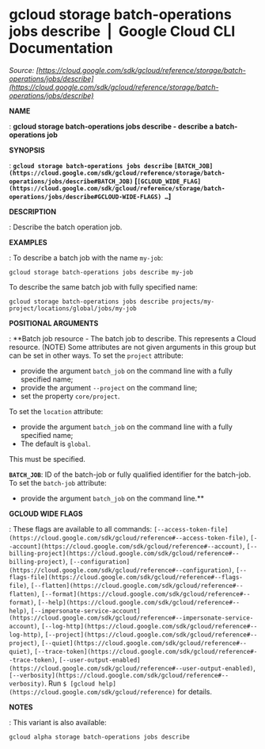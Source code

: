 # gcloud storage batch-operations jobs describe  |  Google Cloud CLI Documentation

*Source: [https://cloud.google.com/sdk/gcloud/reference/storage/batch-operations/jobs/describe](https://cloud.google.com/sdk/gcloud/reference/storage/batch-operations/jobs/describe)*

**NAME**

: **gcloud storage batch-operations jobs describe - describe a batch-operations job**

**SYNOPSIS**

: **`gcloud storage batch-operations jobs describe` `[BATCH_JOB](https://cloud.google.com/sdk/gcloud/reference/storage/batch-operations/jobs/describe#BATCH_JOB)` [`[GCLOUD_WIDE_FLAG](https://cloud.google.com/sdk/gcloud/reference/storage/batch-operations/jobs/describe#GCLOUD-WIDE-FLAGS) …`]**

**DESCRIPTION**

: Describe the batch operation job.

**EXAMPLES**

: To describe a batch job with the name `my-job`:

```
gcloud storage batch-operations jobs describe my-job
```

To describe the same batch job with fully specified name:

```
gcloud storage batch-operations jobs describe projects/my-project/locations/global/jobs/my-job
```

**POSITIONAL ARGUMENTS**

: **Batch job resource - The batch job to describe. This represents a Cloud
resource. (NOTE) Some attributes are not given arguments in this group but can
be set in other ways.
To set the `project` attribute:

- provide the argument `batch_job` on the command line with a fully
specified name;
- provide the argument `--project` on the command line;
- set the property `core/project`.

To set the `location` attribute:

- provide the argument `batch_job` on the command line with a fully
specified name;
- The default is `global`.

This must be specified.

**`BATCH_JOB`**:
ID of the batch-job or fully qualified identifier for the batch-job.
To set the `batch-job` attribute:

- provide the argument `batch_job` on the command line.**

**GCLOUD WIDE FLAGS**

: These flags are available to all commands: `[--access-token-file](https://cloud.google.com/sdk/gcloud/reference#--access-token-file)`,
`[--account](https://cloud.google.com/sdk/gcloud/reference#--account)`, `[--billing-project](https://cloud.google.com/sdk/gcloud/reference#--billing-project)`,
`[--configuration](https://cloud.google.com/sdk/gcloud/reference#--configuration)`,
`[--flags-file](https://cloud.google.com/sdk/gcloud/reference#--flags-file)`,
`[--flatten](https://cloud.google.com/sdk/gcloud/reference#--flatten)`, `[--format](https://cloud.google.com/sdk/gcloud/reference#--format)`, `[--help](https://cloud.google.com/sdk/gcloud/reference#--help)`, `[--impersonate-service-account](https://cloud.google.com/sdk/gcloud/reference#--impersonate-service-account)`,
`[--log-http](https://cloud.google.com/sdk/gcloud/reference#--log-http)`,
`[--project](https://cloud.google.com/sdk/gcloud/reference#--project)`, `[--quiet](https://cloud.google.com/sdk/gcloud/reference#--quiet)`, `[--trace-token](https://cloud.google.com/sdk/gcloud/reference#--trace-token)`, `[--user-output-enabled](https://cloud.google.com/sdk/gcloud/reference#--user-output-enabled)`,
`[--verbosity](https://cloud.google.com/sdk/gcloud/reference#--verbosity)`.
Run `$ [gcloud help](https://cloud.google.com/sdk/gcloud/reference)` for details.

**NOTES**

: This variant is also available:

```
gcloud alpha storage batch-operations jobs describe
```